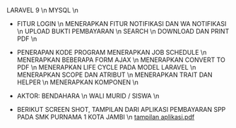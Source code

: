 LARAVEL 9 \n
MYSQL \n

* FITUR
LOGIN \n
MENERAPKAN FITUR NOTIFIKASI DAN WA NOTIFIKASI \n
UPLOAD BUKTI PEMBAYARAN \n
SEARCH \n
DOWNLOAD DAN PRINT PDF \n

* PENERAPAN KODE PROGRAM
MENERAPKAN JOB SCHEDULE \n
MENERAPKAN BEBERAPA FORM AJAX \n
MENERAPKAN CONVERT TO PDF \n
MENERAPKAN LIFE CYCLE PADA MODEL LARAVEL \n
MENERAPKAN SCOPE DAN ATRIBUT \n
MENERAPKAN TRAIT DAN HELPER \n
MENERAPKAN KOMPONEN \n

* AKTOR:
BENDAHARA \n
WALI MURID / SISWA \n

* BERIKUT SCREEN SHOT, TAMPILAN DARI APLIKASI PEMBAYARAN SPP PADA SMK PURNAMA 1 KOTA JAMBI \n
[tampilan aplikasi.pdf](https://github.com/ZepiDarmawanTambunan/lrv_pembayaranspp_smkpurnama1jambi/files/10835239/tampilan.aplikasi.pdf)
